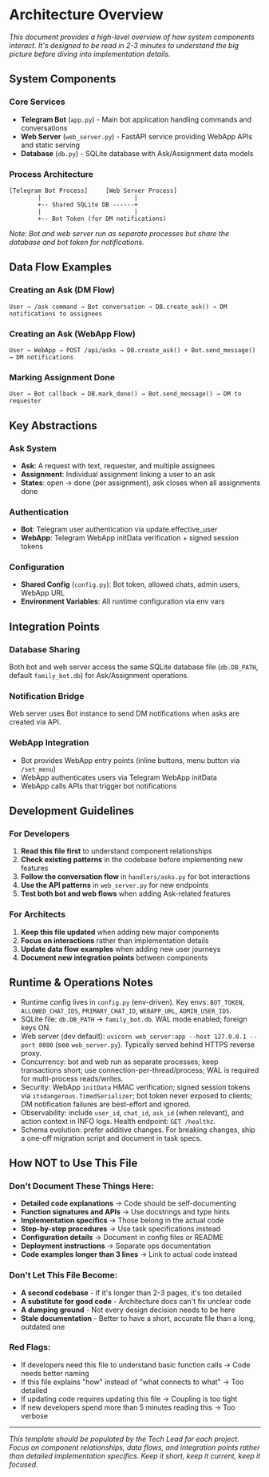 # Architecture Overview

*This document provides a high-level overview of how system components interact. It's designed to be read in 2-3 minutes to understand the big picture before diving into implementation details.*

## System Components

### Core Services
- **Telegram Bot** (`app.py`) - Main bot application handling commands and conversations
- **Web Server** (`web_server.py`) - FastAPI service providing WebApp APIs and static serving
- **Database** (`db.py`) - SQLite database with Ask/Assignment data models

### Process Architecture
```
[Telegram Bot Process]     [Web Server Process]
        |                          |
        +-- Shared SQLite DB ------+
        |                          |
        +-- Bot Token (for DM notifications)
```

*Note: Bot and web server run as separate processes but share the database and bot token for notifications.*

## Data Flow Examples

### Creating an Ask (DM Flow)
```
User → /ask command → Bot conversation → DB.create_ask() → DM notifications to assignees
```

### Creating an Ask (WebApp Flow)  
```
User → WebApp → POST /api/asks → DB.create_ask() + Bot.send_message() → DM notifications
```

### Marking Assignment Done
```
User → Bot callback → DB.mark_done() → Bot.send_message() → DM to requester
```

## Key Abstractions

### Ask System
- **Ask**: A request with text, requester, and multiple assignees
- **Assignment**: Individual assignment linking a user to an ask
- **States**: open → done (per assignment), ask closes when all assignments done

### Authentication
- **Bot**: Telegram user authentication via update.effective_user
- **WebApp**: Telegram WebApp initData verification + signed session tokens

### Configuration
- **Shared Config** (`config.py`): Bot token, allowed chats, admin users, WebApp URL
- **Environment Variables**: All runtime configuration via env vars

## Integration Points

### Database Sharing
Both bot and web server access the same SQLite database file (`db.DB_PATH`, default `family_bot.db`) for Ask/Assignment operations.

### Notification Bridge
Web server uses Bot instance to send DM notifications when asks are created via API.

### WebApp Integration
- Bot provides WebApp entry points (inline buttons, menu button via `/set_menu`)
- WebApp authenticates users via Telegram WebApp initData
- WebApp calls APIs that trigger bot notifications

## Development Guidelines

### For Developers
1. **Read this file first** to understand component relationships
2. **Check existing patterns** in the codebase before implementing new features
3. **Follow the conversation flow** in `handlers/asks.py` for bot interactions
4. **Use the API patterns** in `web_server.py` for new endpoints
5. **Test both bot and web flows** when adding Ask-related features

### For Architects
1. **Keep this file updated** when adding new major components
2. **Focus on interactions** rather than implementation details
3. **Update data flow examples** when adding new user journeys
4. **Document new integration points** between components

## Runtime & Operations Notes

- Runtime config lives in `config.py` (env-driven). Key envs: `BOT_TOKEN`, `ALLOWED_CHAT_IDS`, `PRIMARY_CHAT_ID`, `WEBAPP_URL`, `ADMIN_USER_IDS`.
- SQLite file: `db.DB_PATH` → `family_bot.db`. WAL mode enabled; foreign keys ON.
- Web server (dev default): `uvicorn web_server:app --host 127.0.0.1 --port 8080` (see `web_server.py`). Typically served behind HTTPS reverse proxy.
- Concurrency: bot and web run as separate processes; keep transactions short; use connection-per-thread/process; WAL is required for multi-process reads/writes.
- Security: WebApp `initData` HMAC verification; signed session tokens via `itsdangerous.TimedSerializer`; bot token never exposed to clients; DM notification failures are best-effort and ignored.
- Observability: include `user_id`, `chat_id`, `ask_id` (when relevant), and action context in INFO logs. Health endpoint: `GET /healthz`.
- Schema evolution: prefer additive changes. For breaking changes, ship a one-off migration script and document in task specs.

## How NOT to Use This File

### Don't Document These Things Here:
- **Detailed code explanations** → Code should be self-documenting
- **Function signatures and APIs** → Use docstrings and type hints
- **Implementation specifics** → Those belong in the actual code
- **Step-by-step procedures** → Use task specifications instead
- **Configuration details** → Document in config files or README
- **Deployment instructions** → Separate ops documentation
- **Code examples longer than 3 lines** → Link to actual code instead

### Don't Let This File Become:
- **A second codebase** - If it's longer than 2-3 pages, it's too detailed
- **A substitute for good code** - Architecture docs can't fix unclear code
- **A dumping ground** - Not every design decision needs to be here
- **Stale documentation** - Better to have a short, accurate file than a long, outdated one

### Red Flags:
- If developers need this file to understand basic function calls → Code needs better naming
- If this file explains "how" instead of "what connects to what" → Too detailed
- If updating code requires updating this file → Coupling is too tight
- If new developers spend more than 5 minutes reading this → Too verbose

---

*This template should be populated by the Tech Lead for each project. Focus on component relationships, data flows, and integration points rather than detailed implementation specifics. Keep it short, keep it current, keep it focused.*
